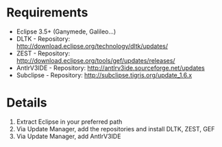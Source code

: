 # Requirements #

  * Eclipse 3.5+ (Ganymede, Galileo...)
  * DLTK - Repository: http://download.eclipse.org/technology/dltk/updates/
  * ZEST - Repository: http://download.eclipse.org/tools/gef/updates/releases/
  * AntlrV3IDE - Repository: http://antlrv3ide.sourceforge.net/updates
  * Subclipse - Repository: http://subclipse.tigris.org/update_1.6.x

# Details #

  1. Extract Eclipse in your preferred path
  1. Via Update Manager, add the repositories and install DLTK, ZEST, GEF
  1. Via Update Manager, add AntlrV3IDE